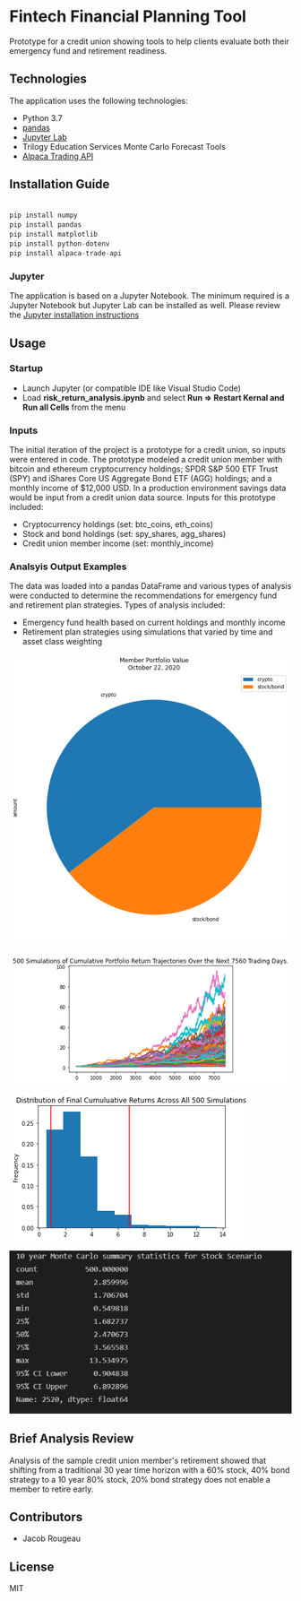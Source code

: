 # Fintech Financial Planning Tool

Prototype for a credit union showing tools to help clients evaluate both their emergency fund and retirement
readiness.

## Technologies

The application uses the following technologies:

- Python 3.7
- [pandas](https://pandas.pydata.org/pandas-docs/stable/index.html)
- [Jupyter Lab](https://jupyter.org/)
- Trilogy Education Services Monte Carlo Forecast Tools
- [Alpaca Trading API](https://github.com/alpacahq/alpaca-trade-api-python/)

## Installation Guide

```python

pip install numpy
pip install pandas
pip install matplotlib
pip install python-dotenv
pip install alpaca-trade-api

```

### Jupyter

The application is based on a Jupyter Notebook. The minimum required is a Jupyter Notebook but Jupyter Lab can be installed as well.  Please review the [Jupyter installation instructions](https://jupyter.org/install)

## Usage

### Startup

- Launch Jupyter (or compatible IDE like Visual Studio Code)
- Load **risk_return_analysis.ipynb** and select **Run => Restart Kernal and Run all Cells** from the menu

### Inputs

The initial iteration of the project is a prototype for a credit union, so inputs were entered in code.  The
prototype modeled a credit union member with bitcoin and ethereum cryptocurrency holdings; SPDR S&P 500 ETF
Trust (SPY) and iShares Core US Aggregate Bond ETF (AGG) holdings; and a monthly income of $12,000 USD.  In
a production environment savings data would be input from a credit union data source.  Inputs for this
prototype included:

- Cryptocurrency holdings (set: btc_coins, eth_coins)
- Stock and bond holdings (set: spy_shares, agg_shares)
- Credit union member income (set: monthly_income)

### Analsyis Output Examples

The data was loaded into a pandas DataFrame and various types of analysis were conducted to determine the
recommendations for emergency fund and retirement plan strategies.  Types of analysis included:

- Emergency fund health based on current holdings and monthly income
- Retirement plan strategies using simulations that varied by time and asset class weighting

![screenshot of pie plot represents savings value](Images/savings-pie-plot.png)

![screenshot of 30 year Monte Carlo retirement simulation plot](Images/thirty-year-retirement-mc.png)

![screenshot of 10 year Monte Carlo distribution plot](Images/ten-year-retirement-mc-distribution.png)

![screenshot of 10 year Monte Carlo summary statistics](Images/ten-year-mc-summary-statistics.png)

## Brief Analysis Review

Analysis of the sample credit union member's retirement showed that shifting from a traditional 30 year time horizon
with a 60% stock, 40% bond strategy to a 10 year 80% stock, 20% bond strategy does not enable a member to retire 
early.

## Contributors

- Jacob Rougeau

## License

MIT
